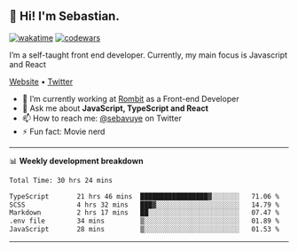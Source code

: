 ## 👋 Hi! I'm Sebastian.

[![wakatime](https://wakatime.com/badge/user/df0036c6-328a-4a39-be9b-e49417ed22a1.svg)](https://wakatime.com/@df0036c6-328a-4a39-be9b-e49417ed22a1)
[![codewars](https://www.codewars.com/users/sebavuye/badges/small)](https://www.codewars.com/users/sebavuye)

I’m a self-taught front end developer. Currently, my main focus is Javascript and React

[Website](https://sebastianvuye.be) • [Twitter](https://twitter.com/sebavuye)

- 🔭 I’m currently working at [Rombit](https://rombit.com/) as a Front-end Developer
- 💬 Ask me about **JavaScript, TypeScript and React**
- 📫 How to reach me: [@sebavuye](https://twitter.com/sebavuye) on Twitter
- ⚡ Fun fact: Movie nerd

-------

📊 **Weekly development breakdown**

<!--START_SECTION:waka-->

```txt
Total Time: 30 hrs 24 mins

TypeScript       21 hrs 46 mins  █████████████████▓░░░░░░░   71.06 %
SCSS             4 hrs 32 mins   ███▓░░░░░░░░░░░░░░░░░░░░░   14.79 %
Markdown         2 hrs 17 mins   ██░░░░░░░░░░░░░░░░░░░░░░░   07.47 %
.env file        34 mins         ▒░░░░░░░░░░░░░░░░░░░░░░░░   01.89 %
JavaScript       28 mins         ▒░░░░░░░░░░░░░░░░░░░░░░░░   01.53 %
```

<!--END_SECTION:waka-->
-------
